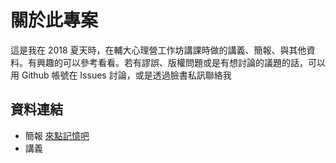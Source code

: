 # 關於此專案

這是我在 2018 夏天時，在輔大心理營工作坊講課時做的講義、簡報、與其他資料。有興趣的可以參考看看。若有謬誤、版權問題或是有想討論的議題的話，可以用 Github 帳號在 Issues 討論，或是透過臉書私訊聯絡我



## 資料連結

* 簡報 [來點記憶吧](https://ayugioh2003.github.io/slides/2018-05-16-cognize-psychology/memory-export)
* 講義 